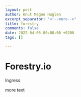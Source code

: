 ```yaml
---
layout: post
author: Knut Magne Huglen
excerpt_separator: "<!--more-->"
title: forestry
comments: false
date: 2022-04-05 00:00:00 +0200
tags: []

---
```

# Forestry.io

Ingress

<!--more-->

more text